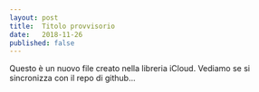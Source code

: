 ```yaml
---
layout: post
title:  Titolo provvisorio
date:   2018-11-26
published: false
---
```


Questo è un nuovo file creato nella libreria iCloud. Vediamo se si sincronizza con il repo di github...